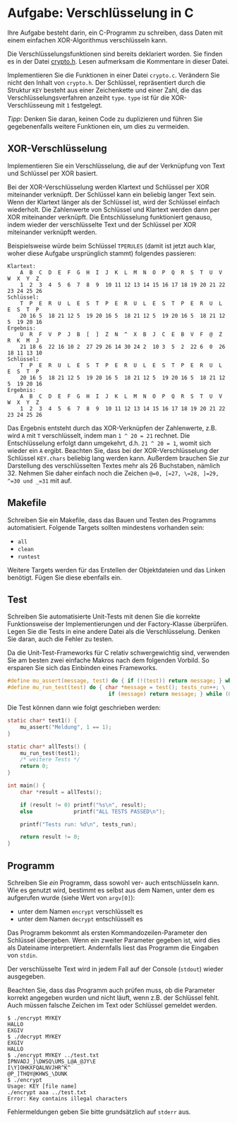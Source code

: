 # Aufgabe: Verschlüsselung in C

Ihre Aufgabe besteht darin, ein C-Programm zu schreiben, dass Daten mit einem einfachen XOR-Algorithmus verschlüsseln kann.

﻿Die Verschlüsselungsfunktionen sind bereits deklariert worden. Sie finden es in der Datei [crypto.h](crypto.h). Lesen aufmerksam die Kommentare in dieser Datei.

Implementieren Sie die Funktionen in einer Datei `crypto.c`. Verändern Sie nicht den Inhalt von `crypto.h`. Der Schlüssel, repräsentiert durch die Struktur `KEY` besteht aus einer Zeichenkette und einer Zahl, die das Verschlüsselungsverfahren anzeiht `type`. `type` ist für die XOR-Verschlüsseung mit `1` festgelegt.

*Tipp*: Denken Sie daran, keinen Code zu duplizieren und führen Sie gegebenenfalls weitere Funktionen ein, um dies zu vermeiden.


## XOR-Verschlüsselung

Implementieren Sie ein Verschlüsselung, die auf der Verknüpfung von Text und Schlüssel per XOR basiert.

Bei der XOR-Verschlüsselung werden Klartext und Schlüssel per XOR miteinander verknüpft. Der Schlüssel kann ein beliebig langer Text sein. Wenn der Klartext länger als der Schlüssel ist, wird der Schlüssel einfach wiederholt. Die Zahlenwerte von Schlüssel und Klartext werden dann per XOR miteinander verknüpft. Die Entschlüsselung funktioniert genauso, indem wieder der verschlüsselte Text und der Schlüssel per XOR miteinander verknüpft werden.

Beispielsweise würde beim Schlüssel `TPERULES` (damit ist jetzt auch klar, woher diese Aufgabe ursprünglich stammt) folgendes passieren:

```console
Klartext:
    A  B  C  D  E  F  G  H  I  J  K  L  M  N  O  P  Q  R  S  T  U  V  W  X  Y  Z
    1  2  3  4  5  6  7  8  9  10 11 12 13 14 15 16 17 18 19 20 21 22 23 24 25 26
Schlüssel:
    T  P  E  R  U  L  E  S  T  P  E  R  U  L  E  S  T  P  E  R  U  L  E  S  T  P
    20 16 5  18 21 12 5  19 20 16 5  18 21 12 5  19 20 16 5  18 21 12 5  19 20 16
Ergebnis:
    U  R  F  V  P  J  B  [  ]  Z  N  ^  X  B  J  C  E  B  V  F  @  Z  R  K  M  J
    21 18 6  22 16 10 2  27 29 26 14 30 24 2  10 3  5  2  22 6  0  26 18 11 13 10
Schlüssel:
    T  P  E  R  U  L  E  S  T  P  E  R  U  L  E  S  T  P  E  R  U  L  E  S  T  P
    20 16 5  18 21 12 5  19 20 16 5  18 21 12 5  19 20 16 5  18 21 12 5  19 20 16
Ergebnis:
    A  B  C  D  E  F  G  H  I  J  K  L  M  N  O  P  Q  R  S  T  U  V  W  X  Y  Z
    1  2  3  4  5  6  7  8  9  10 11 12 13 14 15 16 17 18 19 20 21 22 23 24 25 26
```

Das Ergebnis entsteht durch das XOR-Verknüpfen der Zahlenwerte, z.B. wird `A` mit `T` verschlüsselt, indem man `1 ^ 20 = 21` rechnet. Die Entschlüsselung erfolgt dann umgekehrt, d.h. `21 ^ 20 = 1`, womit sich wieder ein `A` ergibt.
Beachten Sie, dass bei der XOR-Verschlüsselung der Schlüssel `KEY.chars` beliebig lang werden kann. Außerdem brauchen Sie zur Darstellung des verschlüsselten Textes mehr als 26 Buchstaben, nämlich 32. Nehmen Sie daher einfach noch die Zeichen `@=0, [=27, \=28, ]=29, ^=30 und _=31` mit auf.


## Makefile

Schreiben Sie ein Makefile, dass das Bauen und Testen des Programms automatisiert. Folgende Targets sollten mindestens vorhanden sein:

  * `all`
  * `clean`
  * `runtest`

Weitere Targets werden für das Erstellen der Objektdateien und das Linken benötigt. Fügen Sie diese ebenfalls ein.


## Test

Schreiben Sie automatisierte Unit-Tests mit denen Sie die korrekte Funktionsweise der Implementierungen und der Factory-Klasse überprüfen. Legen Sie die Tests in eine andere Datei als die Verschlüsselung. Denken Sie daran, auch die Fehler zu testen.

Da die Unit-Test-Frameworks für C relativ schwergewichtig sind, verwenden Sie am besten zwei einfache Makros nach dem folgenden Vorbild. So ersparen Sie sich das Einbinden eines Frameworks.

```c
#define mu_assert(message, test) do { if (!(test)) return message; } while (0)
#define mu_run_test(test) do { char *message = test(); tests_run++; \
                                if (message) return message; } while (0)
```

Die Test können dann wie folgt geschrieben werden:

```c
static char* test1() {
    mu_assert("Meldung", 1 == 1);
}

static char* allTests() {
    mu_run_test(test1);
    /* weitere Tests */
    return 0;
}

int main() {
    char *result = allTests();

    if (result != 0) printf("%s\n", result);
    else             printf("ALL TESTS PASSED\n");

    printf("Tests run: %d\n", tests_run);

    return result != 0;
}
```

## Programm

Schreiben Sie *ein* Programm, dass sowohl ver- auch entschlüsseln kann. Wie es genutzt wird, bestimmt es selbst aus dem Namen, unter dem es aufgerufen wurde (siehe Wert von `argv[0]`):

  * unter dem Namen `encrypt` verschlüsselt es
  * unter dem Namen `decrypt` entschlüsselt es

Das Programm bekommt als ersten Kommandozeilen-Parameter den Schlüssel übergeben. Wenn ein zweiter Parameter gegeben ist, wird dies als Dateiname interpretiert. Andernfalls liest das Programm die Eingaben von `stdin`.

Der verschlüsselte Text wird in jedem Fall auf der Console (`stdout`) wieder ausgegeben.

Beachten Sie, dass das Programm auch prüfen muss, ob die Parameter korrekt angegeben wurden und nicht läuft, wenn z.B. der Schlüssel fehlt. Auch müssen falsche Zeichen im Text oder Schlüssel gemeldet werden.

```console
$ ./encrypt MYKEY
HALLO
EXGIV
$ ./decrypt MYKEY
EXGIV
HALLO
$ ./encrypt MYKEY ../test.txt
IPNVADJ_]\DWSQ\UMS_L@A_@JY\E
I\Y]OHKXFQALNVJHR^K^
@P_]THQY@KHWS_\DUNK
$ ./encrypt
Usage: KEY [file name]
./encrypt aaa ../test.txt
Error: Key contains illegal characters
```

Fehlermeldungen geben Sie bitte grundsätzlich auf `stderr` aus.
